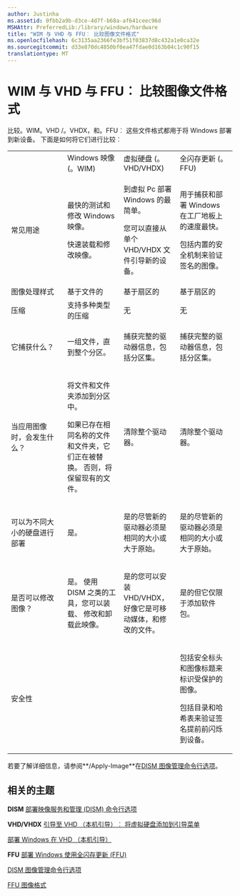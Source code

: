 ```yaml
---
author: Justinha
ms.assetid: 0fbb2a9b-d3ce-4d7f-b68a-af641ceec96d
MSHAttr: PreferredLib:/library/windows/hardware
title: "WIM 与 VHD 与 FFU︰ 比较图像文件格式"
ms.openlocfilehash: 6c3135aa2366fe3bf51f03837d8c432a1e0ca32e
ms.sourcegitcommit: d33e870dc4850bf0ea47fdae0d163b04c1c90f15
translationtype: MT
---
```

# <a name="wim-vs-vhd-vs-ffu-comparing-image-file-formats"></a>WIM 与 VHD 与 FFU︰ 比较图像文件格式


比较。WIM。VHD /。VHDX，和。FFU︰ 这些文件格式都用于将 Windows 部署到新设备。 下面是如何将它们进行比较︰

<table>
<colgroup>
<col width="25%" />
<col width="25%" />
<col width="25%" />
<col width="25%" />
</colgroup>
<tbody>
<tr class="odd">
<td align="left"></td>
<td align="left">Windows 映像 (。WIM)</td>
<td align="left">虚拟硬盘 (。VHD/VHDX)</td>
<td align="left">全闪存更新 (。FFU)</td>
</tr>
<tr class="even">
<td align="left">常见用途</td>
<td align="left"><p>最快的测试和修改 Windows 映像。</p>
<p>快速装载和修改映像。</p></td>
<td align="left"><p>到虚拟 Pc 部署 Windows 的最简单。</p>
<p>您可以直接从单个 VHD/VHDX 文件引导新的设备。</p></td>
<td align="left"><p>用于捕获和部署 Windows 在工厂地板上的速度最快。</p>
<p>包括内置的安全机制来验证签名的图像。</p></td>
</tr>
<tr class="odd">
<td align="left">图像处理样式</td>
<td align="left">基于文件的</td>
<td align="left">基于扇区的</td>
<td align="left">基于扇区的</td>
</tr>
<tr class="even">
<td align="left">压缩</td>
<td align="left">支持多种类型的压缩</td>
<td align="left">无</td>
<td align="left">无</td>
</tr>
<tr class="odd">
<td align="left">它捕获什么？</td>
<td align="left"><p>一组文件，直到整个分区。</p></td>
<td align="left"><p>捕获完整的驱动器信息，包括分区集。</p></td>
<td align="left"><p>捕获完整的驱动器信息，包括分区集。</p></td>
</tr>
<tr class="even">
<td align="left">当应用图像时，会发生什么？</td>
<td align="left"><p>将文件和文件夹添加到分区中。</p>
<p>如果已存在相同名称的文件和文件夹，它们正在被替换。 否则，将保留现有的文件。</p></td>
<td align="left"><p>清除整个驱动器。</p></td>
<td align="left"><p>清除整个驱动器。</p></td>
</tr>
<tr class="odd">
<td align="left">可以为不同大小的硬盘进行部署</td>
<td align="left"><p>是。</p></td>
<td align="left"><p>是的尽管新的驱动器必须是相同的大小或大于原始。</p></td>
<td align="left"><p>是的尽管新的驱动器必须是相同的大小或大于原始。</p></td>
</tr>
<tr class="even">
<td align="left">是否可以修改图像？</td>
<td align="left"><p>是。 使用 DISM 之类的工具，您可以装载、 修改和卸载此映像。</p></td>
<td align="left"><p>是的您可以安装 VHD/VHDX，好像它是可移动媒体，和修改的文件。</p></td>
<td align="left"><p>是的但它仅限于添加软件包。</p></td>
</tr>
<tr class="odd">
<td align="left">安全性</td>
<td align="left"></td>
<td align="left"></td>
<td align="left"><p>包括安全标头和图像标题来标识受保护的图像。</p>
<p>包括目录和哈希表来验证签名提前前闪烁到设备。</p></td>
</tr>
</tbody>
</table>

 

若要了解详细信息，请参阅**/Apply-Image**在[DISM 图像管理命令行选项](dism-image-management-command-line-options-s14.md)。

## <a name="span-idrelatedtopicsspanrelated-topics"></a><span id="related_topics"></span>相关的主题


**DISM**
[部署映像服务和管理 (DISM) 命令行选项](deployment-image-servicing-and-management--dism--command-line-options.md)

**VHD/VHDX**
[引导至 VHD （本机引导）︰ 将虚拟硬盘添加到引导菜单](boot-to-vhd--native-boot--add-a-virtual-hard-disk-to-the-boot-menu.md)

[部署 Windows 在 VHD （本机引导）](deploy-windows-on-a-vhd--native-boot.md)

**FFU**
[部署 Windows 使用全闪存更新 (FFU)](deploy-windows-using-full-flash-update--ffu.md)

[DISM 图像管理命令行选项](dism-image-management-command-line-options-s14.md)

[FFU 图像格式](../mobile/ffu-image-format.md)

 



